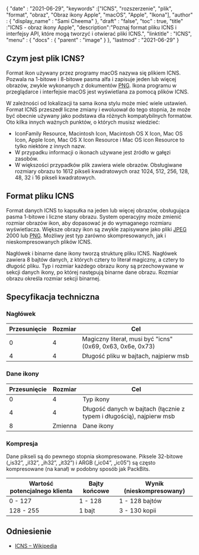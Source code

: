 {
  "date" : "2021-06-29",
  "keywords" :["ICNS", "rozszerzenie", "plik", "format", "obraz", "Obraz ikony Apple", "macOS", "Apple", "Ikona"],
  "author" : {
    "display_name" : "Sami Cheema"
},
  "draft" : "false",
  "toc" : true,
  "title" :"ICNS - obraz ikony Apple",
  "description":"Poznaj format pliku ICNS i interfejsy API, które mogą tworzyć i otwierać pliki ICNS.",
  "linktitle" : "ICNS",
  "menu" : {
    "docs" : {
      "parent" : "image"
}
},
  "lastmod" : "2021-06-29"
}

## Czym jest plik ICNS? ##

Format ikon używany przez programy macOS nazywa się plikiem ICNS. Pozwala na 1-bitowe i 8-bitowe pasma alfa i zapisuje jeden lub więcej obrazów, zwykle wykonanych z dokumentów [PNG](/pl/image/png/). Ikona programu w przeglądarce i interfejsie macOS jest wyświetlana za pomocą plików ICNS.

W zależności od lokalizacji ta sama ikona stylu może mieć wiele ustawień. Format ICNS przeszedł liczne zmiany i ewoluował do tego stopnia, że może być obecnie używany jako podstawa dla różnych kompatybilnych formatów. Oto kilka innych ważnych punktów, o których musisz wiedzieć:

* IconFamily Resource, Macintosh Icon, Macintosh OS X Icon, Mac OS Icon, Apple Icon, Mac OS X Icon Resource i Mac OS icon Resource to tylko niektóre z innych nazw.
* W przypadku informacji o ikonach używane jest źródło w gałęzi zasobów.
* W większości przypadków plik zawiera wiele obrazów. Obsługiwane rozmiary obrazu to 1612 pikseli kwadratowych oraz 1024, 512, 256, 128, 48, 32 i 16 pikseli kwadratowych.


## Format pliku ICNS ##

Format danych ICNS to kapsułka na jeden lub więcej obrazów, obsługująca pasma 1-bitowe i liczne stany obrazu.
System operacyjny może zmienić rozmiar obrazów ikon, aby dopasować je do wymaganego rozmiaru wyświetlacza. Większe obrazy ikon są zwykle zapisywane jako pliki [JPEG](/pl/image/jpeg/) 2000 lub [PNG](/pl/image/png/). Możliwy jest typ zarówno skompresowanych, jak i nieskompresowanych plików ICNS.

Nagłówek i binarne dane ikony tworzą strukturę pliku ICNS. Nagłówek zawiera 8 bajtów danych, z których cztery to literał magiczny, a cztery to długość pliku. Typ i rozmiar każdego obrazu ikony są przechowywane w sekcji danych ikony, po której następują binarne dane obrazu. Rozmiar obrazu określa rozmiar sekcji binarnej.

## Specyfikacja techniczna ##

### Nagłówek ###

|Przesunięcie|Rozmiar|Cel
---|---|---|
|0|4|Magiczny literał, musi być "icns" (0x69, 0x63, 0x6e, 0x73)
|4|4|Długość pliku w bajtach, najpierw msb


### Dane ikony ###

|Przesunięcie|Rozmiar|Cel
---|---|---|
|0|4|Typ ikony
|4|4|Długość danych w bajtach (łącznie z typem i długością), najpierw msb
|8|Zmienna|Dane ikony

### Kompresja ###

Dane pikseli są do pewnego stopnia skompresowane. Piksele 32-bitowe („is32”, „il32”, „ih32”, „it32”) i ARGB („ic04”, „ic05”) są często kompresowane (na kanał) w podobny sposób jak PackBits.

|Wartość potencjalnego klienta|Bajty końcowe|Wynik (nieskompresowany)
---|---|---|
|0 - 127|1 - 128|1 - 128 bajtów
|128 - 255|1 bajt|3 - 130 kopii

## Odniesienie ##

* [ICNS – Wikipedia](https://en.wikipedia.org/wiki/Apple_Icon_Image_format)

